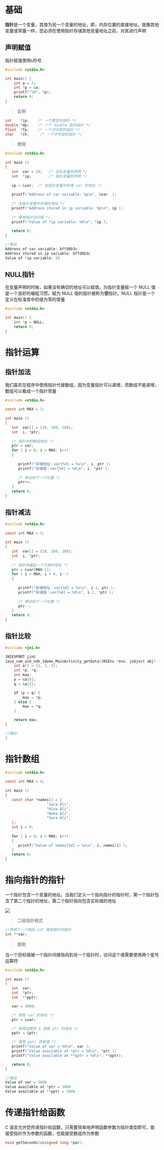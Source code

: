 # 基础

**指针**是一个变量，其值为另一个变量的地址，即，内存位置的直接地址。就像其他变量或常量一样，您必须在使用指针存储其他变量地址之前，对其进行声明

## 声明赋值

指针赋值使用`&`符号

```c
#include <stdio.h>

int main() {
    int a = 3;
    int *p = &a;
    printf("%d", *p);
    return 0;
}
```

> 实例

```c
int    *ip;    /* 一个整型的指针 */
double *dp;    /* 一个 double 型的指针 */
float  *fp;    /* 一个浮点型的指针 */
char   *ch;     /* 一个字符型的指针 */
```

> 使用

```c
#include <stdio.h>
 
int main ()
{
   int  var = 20;   /* 实际变量的声明 */
   int  *ip;        /* 指针变量的声明 */
 
   ip = &var;  /* 在指针变量中存储 var 的地址 */
 
   printf("Address of var variable: %p\n", &var  );
 
   /* 在指针变量中存储的地址 */
   printf("Address stored in ip variable: %p\n", ip );
 
   /* 使用指针访问值 */
   printf("Value of *ip variable: %d\n", *ip );
 
   return 0;
}

//输出
Address of var variable: bffd8b3c
Address stored in ip variable: bffd8b3c
Value of *ip variable: 20
```

## NULL指针

在变量声明的时候，如果没有确切的地址可以赋值，为指针变量赋一个 NULL 值是一个良好的编程习惯。赋为 NULL 值的指针被称为**空**指针。NULL 指针是一个定义在标准库中的值为零的常量

```c
#include <stdio.h>

int main() {
    int *p = NULL;
    return 0;
}
```

# 指针运算

## 指针加法

我们喜欢在程序中使用指针代替数组，因为变量指针可以递增，而数组不能递增，数组可以看成一个指针常量

```c
#include <stdio.h>
 
const int MAX = 3;
 
int main ()
{
   int  var[] = {10, 100, 200};
   int  i, *ptr;
 
   /* 指针中的数组地址 */
   ptr = var;
   for ( i = 0; i < MAX; i++)
   {
 
      printf("存储地址：var[%d] = %x\n", i, ptr );
      printf("存储值：var[%d] = %d\n", i, *ptr );
 
      /* 移动到下一个位置 */
      ptr++;
   }
   return 0;
}
```

## 指针减法

```c
#include <stdio.h>
 
const int MAX = 3;
 
int main ()
{
   int  var[] = {10, 100, 200};
   int  i, *ptr;
 
   /* 指针中最后一个元素的地址 */
   ptr = &var[MAX-1];
   for ( i = MAX; i > 0; i--)
   {
 
      printf("存储地址：var[%d] = %x\n", i-1, ptr );
      printf("存储值：var[%d] = %d\n", i-1, *ptr );
 
      /* 移动到下一个位置 */
      ptr--;
   }
   return 0;
}
```

## 指针比较

```c
#include <jni.h>

JNIEXPORT jint
Java_com_aib_ndk_1demo_MainActivity_getData(JNIEnv *env, jobject obj) {
    int a[] = {1, 2, 3};
    int *p, *q;
    int max;
    p = &a[0];
    q = &a[2];

    if (p > q) {
        max = *p;
    } else {
        max = *q;
    }

    return max;
}

//输出
3
```

# 指针数组

```c
#include <stdio.h>
 
const int MAX = 4;
 
int main ()
{
   const char *names[] = {
                   "Zara Ali",
                   "Hina Ali",
                   "Nuha Ali",
                   "Sara Ali",
   };
   int i = 0;
 
   for ( i = 0; i < MAX; i++)
   {
      printf("Value of names[%d] = %s\n", i, names[i] );
   }
   return 0;
}
```

# 指向指针的指针

一个指针包含一个变量的地址。当我们定义一个指向指针的指针时，第一个指针包含了第二个指针的地址，第二个指针指向包含实际值的地址

![](pointer_to_pointer.jpg)

> 二级指针格式

```c
//声明了一个指向 int 类型指针的指针
int **var;
```

> 案例

当一个目标值被一个指针间接指向到另一个指针时，访问这个值需要使用两个星号运算符

```c
#include <stdio.h>
 
int main ()
{
   int  var;
   int  *ptr;
   int  **pptr;

   var = 3000;

   /* 获取 var 的地址 */
   ptr = &var;

   /* 使用运算符 & 获取 ptr 的地址 */
   pptr = &ptr;

   /* 使用 pptr 获取值 */
   printf("Value of var = %d\n", var );
   printf("Value available at *ptr = %d\n", *ptr );
   printf("Value available at **pptr = %d\n", **pptr);

   return 0;
}

//输出
Value of var = 3000
Value available at *ptr = 3000
Value available at **pptr = 3000
```

# 传递指针给函数

C 语言允许您传递指针给函数，只需要简单地声明函数参数为指针类型即可，能接受指针作为参数的函数，也能接受数组作为参数

```c
void getSeconds(unsigned long *par);
```
